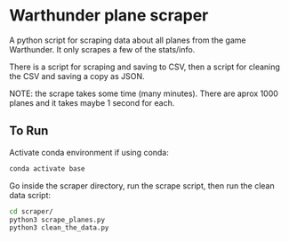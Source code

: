 # Warthunder plane scraper

A python script for scraping data about all planes from the game Warthunder. It only scrapes a few of the stats/info.

There is a script for scraping and saving to CSV, then a script for cleaning the CSV and saving a copy as JSON.

NOTE: the scrape takes some time (many minutes). There are aprox 1000 planes and it takes maybe 1 second for each.

## To Run

Activate conda environment if using conda:

```sh
conda activate base
```

Go inside the scraper directory, run the scrape script, then run the clean data script:

```sh
cd scraper/
python3 scrape_planes.py
python3 clean_the_data.py
```
